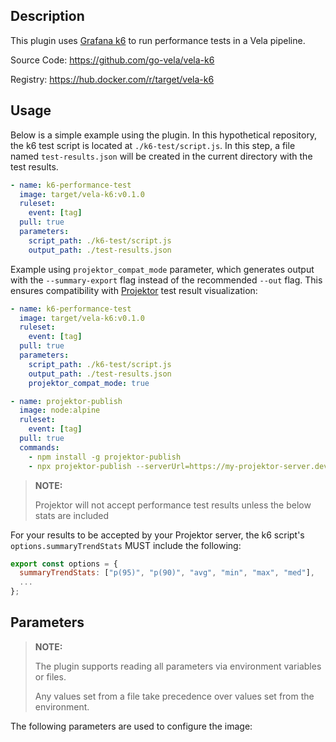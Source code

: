 ## Description

This plugin uses [Grafana k6](https://k6.io/) to run performance tests in a Vela pipeline.

Source Code: https://github.com/go-vela/vela-k6

Registry: https://hub.docker.com/r/target/vela-k6

## Usage

Below is a simple example using the plugin. In this hypothetical repository, the k6 test script is located at `./k6-test/script.js`. In this step, a file named `test-results.json` will be created in the current directory with the test results.

```yaml
- name: k6-performance-test
  image: target/vela-k6:v0.1.0
  ruleset:
    event: [tag]
  pull: true
  parameters:
    script_path: ./k6-test/script.js
    output_path: ./test-results.json
```

Example using `projektor_compat_mode` parameter, which generates output with the `--summary-export` flag instead of the recommended `--out` flag. This ensures compatibility with [Projektor](https://projektor.dev/) test result visualization:

```yaml
- name: k6-performance-test
  image: target/vela-k6:v0.1.0
  ruleset:
    event: [tag]
  pull: true
  parameters:
    script_path: ./k6-test/script.js
    output_path: ./test-results.json
    projektor_compat_mode: true

- name: projektor-publish
  image: node:alpine
  ruleset:
    event: [tag]
  pull: true
  commands:
    - npm install -g projektor-publish
    - npx projektor-publish --serverUrl=https://my-projektor-server.dev --performance="./test-results.json"
```

> **NOTE:**
>
> Projektor will not accept performance test results unless the below stats are included

For your results to be accepted by your Projektor server, the k6 script's `options.summaryTrendStats` MUST include the following:

```js
export const options = {
  summaryTrendStats: ["p(95)", "p(90)", "avg", "min", "max", "med"],
  ...
};
```

## Parameters

> **NOTE:**
>
> The plugin supports reading all parameters via environment variables or files.
>
> Any values set from a file take precedence over values set from the environment.

The following parameters are used to configure the image:
